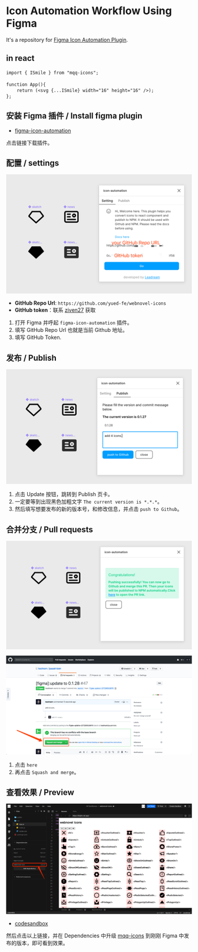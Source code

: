 # Icon Automation Workflow Using Figma

It's a repository for [Figma Icon Automation Plugin](https://github.com/leadream/figma-icon-automation).


## in react 

```JSX
import { ISmile } from "mqq-icons";

function App(){
    return (<svg {...ISmile} width="16" height="16" />);
};
```

## 安装 Figma 插件 / Install figma plugin

- [figma-icon-automation](https://www.figma.com/community/plugin/739395588962138807/figma-icon-automation)

点击链接下载插件。

## 配置 / settings 

![填写token](imgs/plugin-settings.png)

- **GitHub Repo Url**: `https://github.com/yued-fe/webnovel-icons`
- **GitHub token**：联系 [ziven27](https://github.com/ziven27) 获取

1. 打开 Figma 并呼起 `figma-icon-automation` 插件。
2. 填写 GitHub Repo Url 也就是当前 Github 地址。
3. 填写 GitHub Token.

## 发布 / Publish

![发布](imgs/plugin-publish.png)

1. 点击 Update 按钮，跳转到 Publish 页卡。
2. 一定要等到出现黑色加粗文字 `The current version is *.*.*`。
3. 然后填写想要发布的新的版本号，和修改信息，并点击 `push to Github`。

## 合并分支 / Pull requests

![Pull requests](imgs/plugin-published-successfully.png)

![Pr](imgs/merge-pr.png)

1. 点击 `here` 
2. 再点击 `Squash and merge`。

## 查看效果 / Preview

![preview](imgs/preview.png)

- [codesandbox](https://codesandbox.io/s/mqq-icons-odcm1)

然后点击以上链接，并在 Dependencies 中升级 [mqq-icons](https://www.npmjs.com/package/mqq-icons) 到刚刚 Figma 中发布的版本，即可看到效果。
